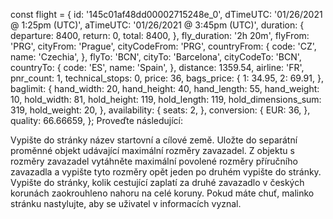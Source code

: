 const flight = {
  id: '145c01af48dd00002715248e_0',
  dTimeUTC: '01/26/2021 @ 1:25pm (UTC)',
  aTimeUTC: '01/26/2021 @ 3:45pm (UTC)',
  duration: {
    departure: 8400,
    return: 0,
    total: 8400,
  },
  fly_duration: '2h 20m',
  flyFrom: 'PRG',
  cityFrom: 'Prague',
  cityCodeFrom: 'PRG',
  countryFrom: {
    code: 'CZ',
    name: 'Czechia',
  },
  flyTo: 'BCN',
  cityTo: 'Barcelona',
  cityCodeTo: 'BCN',
  countryTo: {
    code: 'ES',
    name: 'Spain',
  },
  distance: 1359.54,
  airline: 'FR',
  pnr_count: 1,
  technical_stops: 0,
  price: 36,
  bags_price: {
    1: 34.95,
    2: 69.91,
  },
  baglimit: {
    hand_width: 20,
    hand_height: 40,
    hand_length: 55,
    hand_weight: 10,
    hold_width: 81,
    hold_height: 119,
    hold_length: 119,
    hold_dimensions_sum: 319,
    hold_weight: 20,
  },
  availability: {
    seats: 2,
  },
  conversion: {
    EUR: 36,
  },
  quality: 66.66659,
};
Proveďte následující:

Vypište do stránky název startovní a cílové země.
Uložte do separátní proměnné objekt udávající maximální rozměry zavazadel.
Z objektu s rozměry zavazadel vytáhněte maximální povolené rozměry příručního zavazadla a vypište tyto rozměry opět jeden po druhém vypište do stránky.
Vypište do stránky, kolik cestující zaplatí za druhé zavazadlo v českých korunách zaokrouhleno nahoru na celé koruny.
Pokud máte chuť, malinko stránku nastylujte, aby se uživatel v informacích vyznal.
